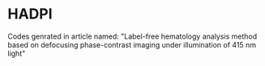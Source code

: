 # HADPI
Codes genrated in article named: "Label-free hematology analysis method based on defocusing phase-contrast imaging under illumination of 415 nm light"
